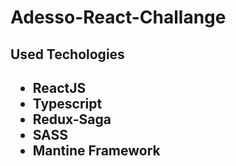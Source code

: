 # Adesso-React-Challange

<h2>Used Techologies<h2>
<ul>
    <li>ReactJS
    <li>Typescript
    <li>Redux-Saga
    <li>SASS
    <li>Mantine Framework
<ul>

